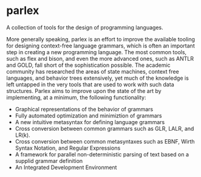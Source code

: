 parlex
======

A collection of tools for the design of programming languages.

More generally speaking, parlex is an effort to improve the available tooling for designing context-free language grammars, which is often an important step in creating a new programming language. The most common tools, such as flex and bison, and even the more advanced ones, such as ANTLR and GOLD, fall short of the sophistication possible. The academic community has researched the areas of state machines, context free languages, and behavior trees extensively, yet much of the knowledge is left untapped in the very tools that are used to work with such data structures. Parlex aims to improve upon the state of the art by implementing, at a minimum, the following functionality:

 - Graphical representations of the behavior of grammars
 - Fully automated optimization and minimiztion of grammars
 - A new intuitive metasyntax for defining language grammars
 - Cross conversion between common grammars such as GLR, LALR, and LR(k).
 - Cross conversion between common metasyntaxes such as EBNF, Wirth Syntax Notation, and Regular Expressions
 - A framework for parallel non-deterministic parsing of text based on a supplid grammar definition
 - An Integrated Development Environment
